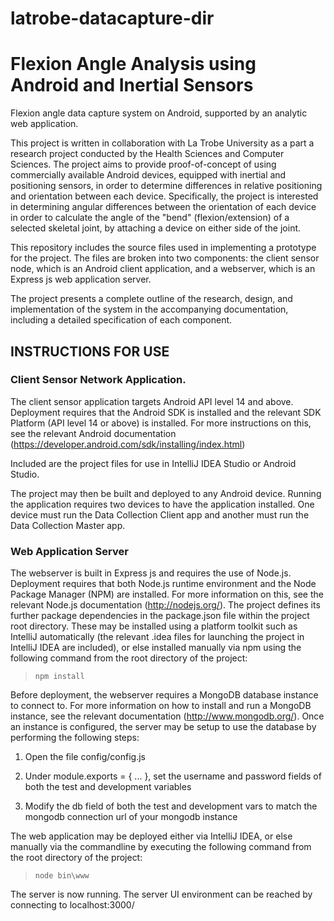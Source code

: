 latrobe-datacapture-dir
=======================

# Flexion Angle Analysis using Android and Inertial Sensors

Flexion angle data capture system on Android, supported by an analytic web application.

This project is written in collaboration with La Trobe University as a part a research project conducted by the Health Sciences and Computer Sciences. The project aims to provide proof-of-concept of using commercially available Android devices, equipped with inertial and positioning sensors, in order to determine differences in relative positioning and orientation between each device. Specifically, the project is interested in determining angular differences between the orientation of each device in order to calculate the angle of the "bend" (flexion/extension) of a selected skeletal joint, by attaching a device on either side of the joint.

This repository includes the source files used in implementing a prototype for the project. The files are broken into two components: the client sensor node, which is an Android client application, and a webserver, which is an Express js web application server.

The project presents a complete outline of the research, design, and implementation of the system in the accompanying documentation, including a detailed specification of each component.

## INSTRUCTIONS FOR USE

### Client Sensor Network Application.

The client sensor application targets Android API level 14 and above. Deployment requires that the Android SDK is installed and the relevant SDK Platform (API level 14 or above) is installed. For more instructions on this, see the relevant Android documentation (https://developer.android.com/sdk/installing/index.html)

Included are the project files for use in IntelliJ IDEA Studio or Android Studio.

The project may then be built and deployed to any Android device. Running the application requires two devices to have the application installed. One device must run the Data Collection Client app and another must run the Data Collection Master app.

### Web Application Server

The webserver is built in Express js and requires the use of Node.js. Deployment requires that both Node.js runtime environment and the Node Package Manager (NPM) are installed. For more information on this, see the relevant Node.js documentation (http://nodejs.org/). The project defines its further package dependencies in the package.json file within the project root directory. These may be installed using a platform toolkit such as IntelliJ automatically (the relevant .idea files for launching the project in IntelliJ IDEA are included), or else installed manually via npm using the following command from the root directory of the project:
> `npm install`

Before deployment, the webserver requires a MongoDB database instance to connect to. For more information on how to install and run a MongoDB instance, see the relevant documentation (http://www.mongodb.org/). Once an instance is configured, the server may be setup to use the database by performing the following steps:

1. Open the file config/config.js

2. Under module.exports = { ... }, set the username and password fields of both the test and development variables

3. Modify the db field of both the test and development vars to match the mongodb connection url of your mongodb instance

The web application may be deployed either via IntelliJ IDEA, or else manually via the commandline by executing the following command from the root directory of the project:
> `node bin\www`

The server is now running. The server UI environment can be reached by connecting to localhost:3000/
